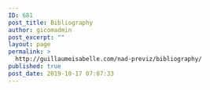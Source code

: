 ```yaml
---
ID: 681
post_title: Bibliography
author: gicomadmin
post_excerpt: ""
layout: page
permalink: >
  http://guillaumeisabelle.com/nad-previz/bibliography/
published: true
post_date: 2019-10-17 07:07:33
---
```

<!-- wp:block-lab/stc-vision-block {"vision":"Parent of various components of my bibliography - Nested element under that menu should be","dtdue":"191021"} /-->